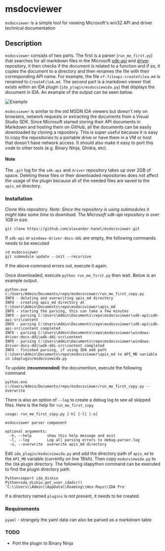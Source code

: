 # msdocviewer
`msdocviewer` is a simple tool for viewing Microsoft's win32 API and driver technical documentation

## Description
`msdocviewer` consists of two parts. The first is a parser (`run_me_first.py`) that searches for all markdown files in the Microsoft [sdk-api](https://github.com/MicrosoftDocs/sdk-api) and [driver](https://github.com/MicrosoftDocs/windows-driver-docs-ddi) repository, it then checks if the document is related to a function and if so, it copies the document to a directory and then renames the file with their corresponding API name. For example, the file `nf-fileapi-createfilea.md` is renamed to `CreateFileA.md`. The second part is a markdown viewer that exists within an IDA plugin (`ida_plugin/msdocviewida.py`) that displays the document in IDA. An example of the output can be seen below. 

![Example](./img/preview.png "Optional title")

`msdocviewer` is similar to the old MSDN IDA viewers but doesn't rely on browsers, network requests or extracting the documents from a Visual Studio SDK. Since Microsoft started storing their API documents in Markdown and hosting them on GitHub, all the documents can be easily downloaded by cloning a repository. This is super useful because it is easy to copy the repositories to a portable drive or have them in a VM or host that doesn't have network access. It should also make it easy to port this code to other tools (e.g. Binary Ninja, Ghidra, etc).

#### Note
 The `.git` log for the `sdk-api` and `driver` repository takes up over 2GB of space. Deleting these files or their downloaded repositories does not affect the usage of the plugin because all of the needed files are saved to the `apis_md` directory. 

### Installation 
Clone this repository. *Note: Since the repository is using submodules it might take some time to download. The Microsoft sdk-api repository is over 1GB in size.*
```
git clone https://github.com/alexander-hanel/msdocsviewer.git
```
If `sdk-api` or `windows-driver-docs-ddi` are empty, the following commands needs to be executed 
```
cd msdocsviewer
git submodule update --init --recursive
```
If the above command errors out, execute it again. 

Once downloaded, execute `python run_me_first.py` then wait. Below is an example output. 

```
python.exe c:/Users/Admin/Documents/repo/msdocsviewer/run_me_first_copy.py 
INFO - deleting and overwriting apis_md directory
INFO - creating apis_md directory at C:\Users\Admin\Documents\repo\msdocsviewer\apis_md
INFO - starting the parsing, this can take a few minutes
INFO - parsing C:\Users\Admin\Documents\repo\msdocsviewer\sdk-api\sdk-api-src\content
INFO - parsing C:\Users\Admin\Documents\repo\msdocsviewer\sdk-api\sdk-api-src\content completed
INFO - parsing C:\Users\Admin\Documents\repo\msdocsviewer\windows-driver-docs-ddi\wdk-ddi-src\content
INFO - parsing C:\Users\Admin\Documents\repo\msdocsviewer\windows-driver-docs-ddi\wdk-ddi-src\content completed
INFO - finished parsing, if using IDA add path C:\Users\Admin\Documents\repo\msdocsviewer\apis_md to API_MD variable in idaplugin/msdocviewida.py
```

To update (**recommended**) the documention, execute the following command 

```
python.exe c:/Users/Admin/Documents/repo/msdocsviewer/run_me_first_copy.py --overwrite
```

There is also an option of `--log` to create a debug log to see all skipped files. Here is the help for `run_me_first_copy` 

```
usage: run_me_first_copy.py [-h] [-l] [-o]

msdocviewer parser component

optional arguments:
  -h, --help       show this help message and exit
  -l, --log        Log all parsing errors to debug-parser.log
  -o, --overwrite  overwrite apis_md directory
```

Edit `ida_plugin/msdocviewida.py` and add the directory path of `apis_md` to the `API_MD` variable (currently on line 19ish). Then copy `msdocviewida.py` to the `IDA` plugin directory. The following idapython command can be executed to find the plugin directory path. 

```
Python>import ida_diskio
Python>ida_diskio.get_user_idadir()
'C:\\Users\\Admin\\AppData\\Roaming\\Hex-Rays\\IDA Pro'
```
If a directory named `plugins` is not present, it needs to be created. 

### Requirements 
`pyaml` - strangely the yaml data can also be parsed as a markdown table   

### TODO 
* Port the plugin to Binary Ninja
